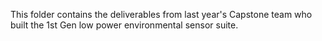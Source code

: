 This folder contains the deliverables from last year's Capstone team who built the 1st Gen low power environmental sensor suite.
